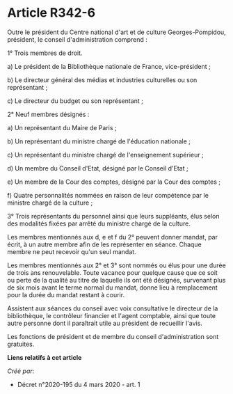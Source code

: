 # Article R342-6

Outre le président du Centre national d'art et de culture Georges-Pompidou, président, le conseil d'administration comprend :

1° Trois membres de droit.

a) Le président de la Bibliothèque nationale de France, vice-président ;

b) Le directeur général des médias et industries culturelles ou son représentant ;

c) Le directeur du budget ou son représentant ;

2° Neuf membres désignés :

a) Un représentant du Maire de Paris ;

b) Un représentant du ministre chargé de l'éducation nationale ;

c) Un représentant du ministre chargé de l'enseignement supérieur ;

d) Un membre du Conseil d'Etat, désigné par le Conseil d'Etat ;

e) Un membre de la Cour des comptes, désigné par la Cour des comptes ;

f) Quatre personnalités nommées en raison de leur compétence par le ministre chargé de la culture ;

3° Trois représentants du personnel ainsi que leurs suppléants, élus selon des modalités fixées par arrêté du ministre chargé
de la culture.

Les membres mentionnés aux d, e et f du 2° peuvent donner mandat, par écrit, à un autre membre afin de les représenter en
séance. Chaque membre ne peut recevoir qu'un seul mandat.

Les membres mentionnés aux 2° et 3° sont nommés ou élus pour une durée de trois ans renouvelable. Toute vacance pour quelque
cause que ce soit ou perte de la qualité au titre de laquelle ils ont été désignés, survenant plus de six mois avant le terme
normal du mandat, donne lieu à remplacement pour la durée du mandat restant à courir.

Assistent aux séances du conseil avec voix consultative le directeur de la bibliothèque, le contrôleur financier et l'agent
comptable, ainsi que toute autre personne dont il paraîtrait utile au président de recueillir l'avis.

Les fonctions de président et de membre du conseil d'administration sont gratuites.

**Liens relatifs à cet article**

_Créé par_:

  - Décret n°2020-195 du 4 mars 2020 - art. 1
